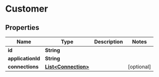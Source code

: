 # Customer

## Properties
Name | Type | Description | Notes
------------ | ------------- | ------------- | -------------
**id** | **String** |  | 
**applicationId** | **String** |  | 
**connections** | [**List&lt;Connection&gt;**](Connection.md) |  |  [optional]
